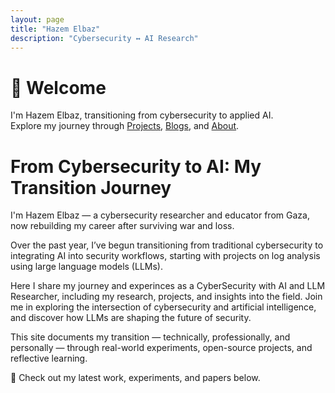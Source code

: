 ```yaml
---
layout: page
title: "Hazem Elbaz"
description: "Cybersecurity ↔ AI Research"
---
```



<!--
<img src="/assets/banner.png" alt="Hazem Elbaz Banner" 
style="width: 100%; 
max-height: 400px; 
object-fit: cover; 
border-radius: 12px; 
margin-bottom: 2rem;" />

-->

# 👋 Welcome
I'm Hazem Elbaz, transitioning from cybersecurity to applied AI.  
Explore my journey through [Projects](./projects), [Blogs](./blogs), and [About](./about).

# From Cybersecurity to AI: My Transition Journey

I'm Hazem Elbaz — a cybersecurity researcher and educator from Gaza, now rebuilding my career after surviving war and loss.

Over the past year, I’ve begun transitioning from traditional cybersecurity to integrating AI into security workflows, starting with projects on log analysis using large language models (LLMs).


Here I share my journey and experinces as a CyberSecurity with AI and LLM Researcher, including my research, projects, and insights into the field. Join me in exploring the intersection of cybersecurity and artificial intelligence, and discover how LLMs are shaping the future of security.

This site documents my transition — technically, professionally, and personally — through real-world experiments, open-source projects, and reflective learning.


🔗 Check out my latest work, experiments, and papers below.





